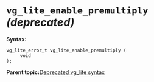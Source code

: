 # `vg_lite_enable_premultiply` *\(deprecated\)* 

**Syntax:**

```
vg_lite_error_t vg_lite_enable_premultiply (
     void
); 
```

**Parent topic:**[Deprecated vg\_lite syntax](../topics/deprecated_vg_lite_syntax.md)

